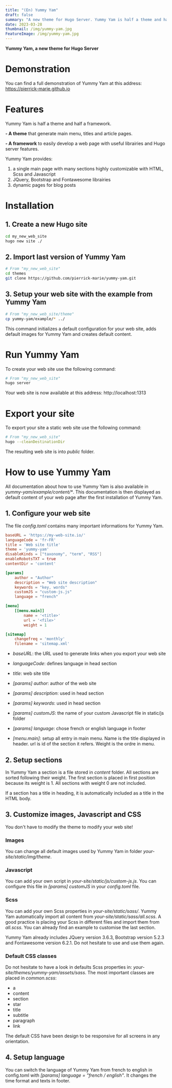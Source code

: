 ```yaml
---
title: "(En) Yummy Yam"
draft: false
summary: "A new theme for Hugo Server. Yummy Yam is half a theme and half a framework. It's a theme that generate main menu and titles and article pages. It's a framework to easily develop a single web page with useful librairies and Hugo server features." 
date: 2023-03-28
thumbnail: /img/yummy-yam.jpg
FeatureImage: /img/yummy-yam.jpg
---
```


**Yummy Yam, a new theme for Hugo Server**

# Demonstration

You can find a full demonstration of Yummy Yam at this address: https://pierrick-marie.github.io

# Features

Yummy Yam is half a theme and half a framework.

**- A theme** that generate main menu, titles and article pages.

**- A framework** to easily develop a web page with useful librairies and Hugo server features. 

Yummy Yam provides:

1. a single main page with many sections highly customizable with HTML, Scss and Javascript
2. JQuery, Bootstrap and Fontawesome librairies
3. dynamic pages for blog posts

# Installation

## 1. Create a new Hugo site

```sh
cd my_new_web_site
hugo new site ./
```

## 2. Import last version of Yummy Yam

```sh 
# From "my_new_web_site"
cd themes
git clone https://github.com/pierrick-marie/yummy-yam.git
```

## 3. Setup your web site with the example from Yummy Yam

```sh
# From "my_new_web_site/theme"
cp yummy-yam/example/* ../
```

This command initializes a default configuration for your web site, adds default images for Yummy Yam and creates default content.

# Run Yummy Yam

To create your web site use the following command:

```sh
# From "my_new_web_site"
hugo server
```

Your web site is now available at this address: http://localhost:1313

# Export your site

To export your site a static web site use the following command:

```sh
# From "my_new_web_site"
hugo --cleanDestinationDir
```

The resulting web site is into *public* folder. 

# How to use Yummy Yam

All documentation about how to use Yummy Yam is also available in *yummy-yam/example/content/\**. This documentation is then displayed as default content of your web page after the first installation of Yummy Yam.

## 1. Configure your web site

The file *config.toml* contains many important informations for Yummy Yam.

```toml
baseURL = 'https://my-web-site.io/'
languageCode = 'fr-FR'
title = 'Web site title'
theme = 'yummy-yam'
disableKinds = ["taxonomy", "term", "RSS"]
enableRobotsTXT = true
contentDir = 'content'

[params]
	author = "Author"
	description = "Web site description"
	keywords = "key, words"
	customJS = "custom-js.js"
	language = "french"

[menu]
	[[menu.main]]
		name = '<title>'
		url = '<file>'
		weight = 1

[sitemap]
	changefreq = 'monthly'
	filename = 'sitemap.xml'
```

* *baseURL*: the URL used to generate links when you export your web site
* *languageCode*: defines language in head section
* *title*: web site title

* *[params] author*: author of the web site
* *[params] description*: used in head section
* *[params] keywords*: used in head section
* *[params] customJS*: the name of your custom Javascript file in static/js folder
* *[params] language*: chose french or english language in footer

* *[menu.main]*: setup all entry in main menu. Name is the title displayed in header. url is id of the section it refers. Weight is the ordre in menu. 

## 2. Setup sections 

In Yummy Yam a section is a file stored in *content* folder.
All sections are sorted following their weight.
The first section is placed in first position because its weight is 1.
All sections with weight 0 are not included.

If a section has a title in heading, it is automatically included as a title in the HTML body.

## 3. Customize images, Javascript and CSS

You don't have to modify the theme to modify your web site!

### Images

You can change all default images used by Yummy Yam in folder *your-site/static/img/theme*.

### Javascript

You can add your own script in *your-site/static/js/custom-js.js*.
You can configure this file in *[params] customJS* in your *config.toml* file.

### Scss

You can add your own Scss properties in *your-site/static/sass/*.
Yummy Yam automatically import all content from *your-site/static/sass/all.scss*.
A good practice is placing your Scss in different files and import them from *all.scss*.
You can already find an example to customise the last section.

Yummy Yam already includes JQuery version 3.6.3, Bootstrap version 5.2.3 and Fontawesome version 6.2.1.
Do not hesitate to use and use them again.

### Default CSS classes

Do not hesitate to have a look in defaults Scss properties in: *your-site/themes/yummy-yam/assets/sass*.
The most important classes are placed in *common.scss*:

* a
* content
* section
* star
* title
* subtitle
* paragraph
* link

The default CSS have been design to be responsive for all screens in any orientation.

## 4. Setup language

You can switch the language of Yummy Yam from french to english in config.toml with *[params] language = "french / english"*.
It changes the time format and texts in footer.
